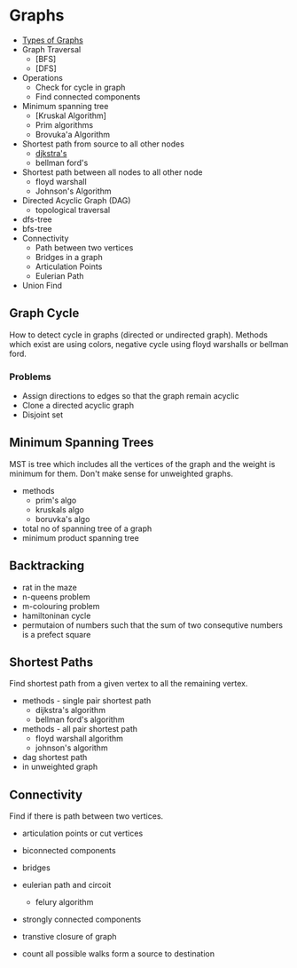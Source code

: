 # Graphs

- [Types of Graphs](./graphs-types.md)
- Graph Traversal
    - [BFS]
    - [DFS]
- Operations
    - Check for cycle in graph
    - Find connected components
- Minimum spanning tree
    - [Kruskal Algorithm]
    - Prim algorithms
    - Brovuka'a Algorithm
- Shortest path from source to all other nodes
    - [djkstra's](shortest-path/djstra.md)
    - bellman ford's
- Shortest path between all nodes to all other node
    - floyd warshall
    - Johnson's Algorithm
- Directed Acyclic Graph (DAG)
    - topological traversal
- dfs-tree
- bfs-tree
- Connectivity
    - Path between two vertices
    - Bridges in a graph
    - Articulation Points
    - Eulerian Path
- Union Find

## Graph Cycle

How to detect cycle in graphs (directed or undirected graph).
Methods which exist are using colors, negative cycle using
floyd warshalls or bellman ford.

### Problems

- Assign directions to edges so that the graph remain acyclic
- Clone a directed acyclic graph
- Disjoint set

## Minimum Spanning Trees

MST is tree which includes all the vertices of the graph and the weight is minimum for them.
Don't make sense for unweighted graphs.

- methods
    - prim's algo
    - kruskals algo
    - boruvka's algo
- total no of spanning tree of a graph
- minimum product spanning tree

## Backtracking

- rat in the maze
- n-queens problem
- m-colouring problem
- hamiltoninan cycle
- permutaion of numbers such that the sum of two consequtive numbers is a prefect square

## Shortest Paths

Find shortest path from a given vertex to all the remaining vertex.

- methods - single pair shortest path
    - dijkstra's algorithm
    - bellman ford's algorithm
- methods - all pair shortest path
    - floyd warshall algorithm
    - johnson's algorithm
- dag shortest path
- in unweighted graph

## Connectivity

Find if there is path between two vertices.

- articulation points or cut vertices
- biconnected components
- bridges
- eulerian path and circoit
    - felury algorithm
- strongly connected components
- transtive closure of graph

- count all possible walks form a source to destination

